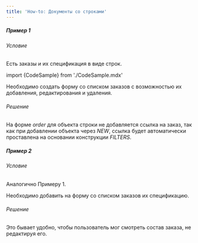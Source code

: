 ```yaml
---
title: 'How-to: Документы со строками'
---
```


##### Пример 1

###### Условие

Есть заказы и их спецификация в виде строк.

import {CodeSample} from './CodeSample.mdx'

<CodeSample url="https://documentation.lsfusion.org/sample?file=UseCaseDocument&block=sample1"/>

Необходимо создать форму со списком заказов с возможностью их добавления, редактирования и удаления.

###### Решение

<CodeSample url="https://documentation.lsfusion.org/sample?file=UseCaseDocument&block=solution1"/>

На форме *order* для объекта строки не добавляется ссылка на заказ, так как при добавлении объекта через *NEW*, ссылка будет автоматически проставлена на основании конструкции *FILTERS*.

##### Пример 2

###### Условие

Аналогично Примеру 1.

Необходимо добавить на форму со списком заказов их спецификацию.

###### Решение

<CodeSample url="https://documentation.lsfusion.org/sample?file=UseCaseDocument&block=solution2"/>

Это бывает удобно, чтобы пользователь мог смотреть состав заказа, не редактируя его.

 
